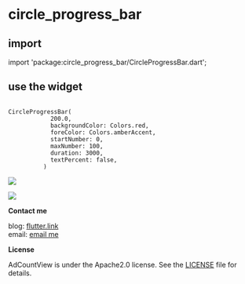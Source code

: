 # circle_progress_bar
## import

import 'package:circle_progress_bar/CircleProgressBar.dart';

## use  the widget

```

CircleProgressBar(
            200.0,
            backgroundColor: Colors.red,
            foreColor: Colors.amberAccent,
            startNumber: 0,
            maxNumber: 100,
            duration: 3000,
            textPercent: false,
          )

```

![](http://wx1.sinaimg.cn/mw690/0060lm7Tly1fwllick09dg309z0andkj.gif)

![](http://wx4.sinaimg.cn/mw690/0060lm7Tly1fwllpw8jrcg309z0a3n13.gif)



**Contact me**

blog: [flutter.link](http://flutter.link)<br/>
email:  [email me](mailto:fangjaylong@gmail.com)

**License**

AdCountView is under the Apache2.0 license. See the [LICENSE](https://github.com/flyou/circle_progress_bar/blob/master/LICENSE) file for details.